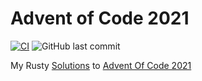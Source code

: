 # Advent of Code 2021

[![CI](https://github.com/tobiges/advent-of-code-2021/actions/workflows/rust.yml/badge.svg)](https://github.com/tobiges/advent-of-code-2021/actions/workflows/rust.yml) ![GitHub last commit](https://img.shields.io/github/last-commit/tobiges/advent-of-code-2021)

My Rusty [Solutions](https://github.com/tobiges/advent-of-code-2021/tree/master/src) to [Advent Of Code 2021](https://adventofcode.com/2021)
